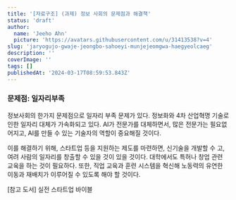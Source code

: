 ```yaml
---
title: '[자료구조] (과제) 정보 사회의 문제점과 해결책'
status: 'draft'
author:
  name: 'Jeeho Ahn'
  picture: 'https://avatars.githubusercontent.com/u/31413538?v=4'
slug: 'jaryogujo-gwaje-jeongbo-sahoeyi-munjejeomgwa-haegyeolcaeg'
description: ''
coverImage: ''
tags: []
publishedAt: '2024-03-17T08:59:53.843Z'
---
```


### 문제점: 일자리부족

정보사회의 한가지 문제점으로 일자리 부족 문제가 있다.  정보화와 4차 산업혁명 기술로 인한 일자리 대체가 가속화되고 있다. AI가  전문가를 대체하면서, 많은 전문가는 필요없어지고, AI를 만들 수 있는 기술자의 역할이 중요해질 것이다. 

이를 해결하기 위해, 스타트업 등을 지원하는 제도를 마련하면, 신기술을 개발할 수 고, 여려 사람의 일자리를 창출할 수 있을 것이 있을 것이다. 대학에서도 특허나 창업 관련 교육을 하는 것이 필요하다. 또한, 직업 교육과 훈련 시스템을 혁신해 노동력의 유연한 이동과 재배치가 이루어질 수 있도록 해야 할 것이다.  

\[참고 도서\] 실전 스타트업 바이블
